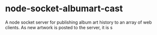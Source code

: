 # node-socket-albumart-cast
A node socket server for publishing album art history to an array of web clients. As new artwork is posted to the server, it is s
